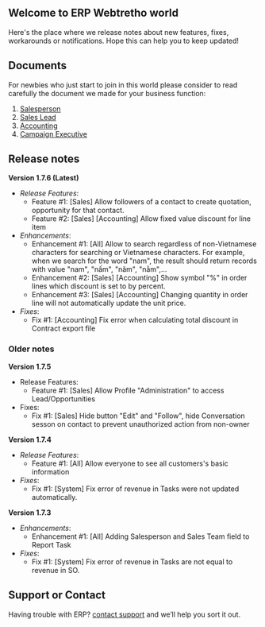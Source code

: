 ## Welcome to ERP Webtretho world

Here's the place where we release notes about new features, fixes, workarounds or notifications. 
Hope this can help you to keep updated!

## Documents

For newbies who just start to join in this world please consider to read carefully the document we made for your business function:

1. [Salesperson](https://github.com/erpwtt/ERP-Webtretho/blob/master/WTT%20ERP%20User%20Guide%20-%20For%20Salesperson.docx?raw=true) 
2. [Sales Lead](https://github.com/erpwtt/ERP-Webtretho/blob/master/WTT%20ERP%20User%20Guide%20-%20For%20Sales%20Lead.docx?raw=true)
3. [Accounting](https://github.com/erpwtt/ERP-Webtretho/blob/master/WTT%20ERP%20User%20Guide%20-%20For%20Accounting.docx?raw=true)
4. [Campaign Executive](https://github.com/erpwtt/ERP-Webtretho/blob/master/WTT%20ERP%20User%20Guide%20-%20For%20Campaign%20Executive.docx?raw=true) 

## Release notes


**Version 1.7.6 (Latest)**
- _Release Features_:
    + Feature #1: [Sales] Allow followers of a contact to create quotation, opportunity for that contact.
    + Feature #2: [Sales] [Accounting] Allow fixed value discount for line item
- _Enhancements_:
    + Enhancement #1: [All] Allow to search regardless of non-Vietnamese characters for searching or Vietnamese characters.
          For example, when we search for the word "nam", the result should return records with value "nam", "nấm", "năm", "nằm",...
    + Enhancement #2: [Sales] [Accounting] Show symbol "%" in order lines which discount is set to by percent.
    + Enhancement #3: [Sales] [Accounting] Changing quantity in order line will not automatically update the unit price.
- _Fixes_:
    + Fix #1: [Accounting] Fix error when calculating total discount in Contract export file 
 
### Older notes

**Version 1.7.5**
- Release Features:
    + Feature #1: [Sales] Allow Profile "Administration" to access Lead/Opportunities
 - Fixes:
    + Fix #1: [Sales] Hide button "Edit" and "Follow", hide Conversation sesson on contact to prevent unauthorized action from non-owner 

**Version 1.7.4**
- _Release Features_:
    + Feature #1: [All] Allow everyone to see all customers's basic information
 - _Fixes_:
    + Fix #1: [System] Fix error of revenue in Tasks were not updated automatically.

**Version 1.7.3**
- _Enhancements_:
    + Enhancement #1: [All] Adding Salesperson and Sales Team field to Report Task
 - _Fixes_:
    + Fix #1: [System] Fix error of revenue in Tasks are not equal to revenue in SO.
    
 
## Support or Contact

Having trouble with ERP? [contact support](mailto:erpwtt@webtretho.com) and we’ll help you sort it out.
